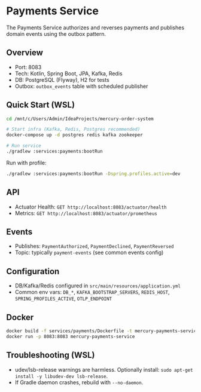 # Payments Service

The Payments Service authorizes and reverses payments and publishes domain events using the outbox pattern.

## Overview
- Port: 8083
- Tech: Kotlin, Spring Boot, JPA, Kafka, Redis
- DB: PostgreSQL (Flyway), H2 for tests
- Outbox: `outbox_events` table with scheduled publisher

## Quick Start (WSL)
```bash
cd /mnt/c/Users/Admin/IdeaProjects/mercury-order-system

# Start infra (Kafka, Redis, Postgres recommended)
docker-compose up -d postgres redis kafka zookeeper

# Run service
./gradlew :services:payments:bootRun
```

Run with profile:
```bash
./gradlew :services:payments:bootRun -Dspring.profiles.active=dev
```

## API
- Actuator Health: `GET http://localhost:8083/actuator/health`
- Metrics: `GET http://localhost:8083/actuator/prometheus`

## Events
- Publishes: `PaymentAuthorized`, `PaymentDeclined`, `PaymentReversed`
- Topic: typically `payment-events` (see common events config)

## Configuration
- DB/Kafka/Redis configured in `src/main/resources/application.yml`
- Common env vars: `DB_*`, `KAFKA_BOOTSTRAP_SERVERS`, `REDIS_HOST`, `SPRING_PROFILES_ACTIVE`, `OTLP_ENDPOINT`

## Docker
```bash
docker build -f services/payments/Dockerfile -t mercury-payments-service .
docker run -p 8083:8083 mercury-payments-service
```

## Troubleshooting (WSL)
- udev/lsb-release warnings are harmless. Optionally install: `sudo apt-get install -y libudev-dev lsb-release`.
- If Gradle daemon crashes, rebuild with `--no-daemon`.


